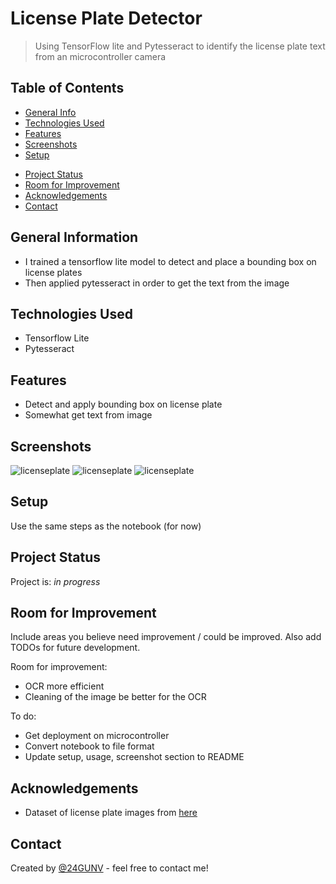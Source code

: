 # License Plate Detector
> Using TensorFlow lite and Pytesseract to identify the license plate text from an microcontroller camera
<!-- > Live demo [_here_](https://www.example.com). -->

## Table of Contents
* [General Info](#general-information)
* [Technologies Used](#technologies-used)
* [Features](#features)
* [Screenshots](#screenshots)
* [Setup](#setup)
<!-- * [Usage](#usage) -->
* [Project Status](#project-status)
* [Room for Improvement](#room-for-improvement)
* [Acknowledgements](#acknowledgements)
* [Contact](#contact)
<!-- * [License](#license) -->


## General Information
- I trained a tensorflow lite model to detect and place a bounding box on license plates
- Then applied pytesseract in order to get the text from the image


## Technologies Used
- Tensorflow Lite
- Pytesseract


## Features
- Detect and apply bounding box on license plate
- Somewhat get text from image


## Screenshots
![licenseplate](https://github.com/24GUNV/LicensePlateDetector/assets/38719890/4a6a9d7c-f067-40d3-b5d8-87701b8eb841)
![licenseplate](https://github.com/24GUNV/LicensePlateDetector/assets/38719890/b5a26af9-468d-4fae-a474-d2f729950ad9)
![licenseplate](https://github.com/24GUNV/LicensePlateDetector/assets/38719890/aa564a0b-8f5e-4b01-ab21-22d4be32ed74)


## Setup
Use the same steps as the notebook (for now)


<!-- ## Usage -->


## Project Status
Project is: _in progress_


## Room for Improvement
Include areas you believe need improvement / could be improved. Also add TODOs for future development.

Room for improvement:
- OCR more efficient
- Cleaning of the image be better for the OCR

To do:
- Get deployment on microcontroller
- Convert notebook to file format
- Update setup, usage, screenshot section to README


## Acknowledgements
- Dataset of license plate images from [here](https://www.kaggle.com/datasets/andrewmvd/car-plate-detection?resource=download)


## Contact
Created by [@24GUNV](https://github.com/24GUNV) - feel free to contact me!


<!-- ## License -->
